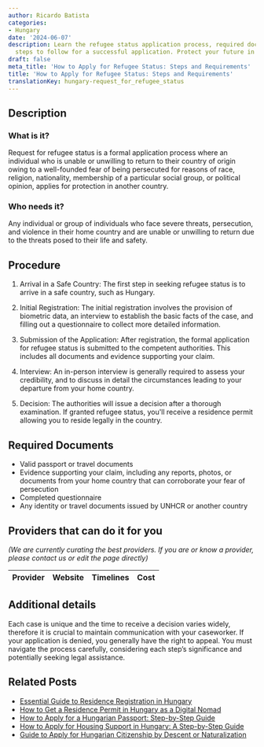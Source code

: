 ```yaml
---
author: Ricardo Batista
categories:
- Hungary
date: '2024-06-07'
description: Learn the refugee status application process, required documents, and
  steps to follow for a successful application. Protect your future in a safe country.
draft: false
meta_title: 'How to Apply for Refugee Status: Steps and Requirements'
title: 'How to Apply for Refugee Status: Steps and Requirements'
translationKey: hungary-request_for_refugee_status
---
```


## Description
### What is it?
Request for refugee status is a formal application process where an individual who is unable or unwilling to return to their country of origin owing to a well-founded fear of being persecuted for reasons of race, religion, nationality, membership of a particular social group, or political opinion, applies for protection in another country.

### Who needs it?
Any individual or group of individuals who face severe threats, persecution, and violence in their home country and are unable or unwilling to return due to the threats posed to their life and safety.

## Procedure
1. Arrival in a Safe Country: The first step in seeking refugee status is to arrive in a safe country, such as Hungary.

2. Initial Registration: The initial registration involves the provision of biometric data, an interview to establish the basic facts of the case, and filling out a questionnaire to collect more detailed information.

3. Submission of the Application: After registration, the formal application for refugee status is submitted to the competent authorities. This includes all documents and evidence supporting your claim. 

4. Interview: An in-person interview is generally required to assess your credibility, and to discuss in detail the circumstances leading to your departure from your home country. 

5. Decision: The authorities will issue a decision after a thorough examination. If granted refugee status, you'll receive a residence permit allowing you to reside legally in the country.

## Required Documents
- Valid passport or travel documents 
- Evidence supporting your claim, including any reports, photos, or documents from your home country that can corroborate your fear of persecution 
- Completed questionnaire 
- Any identity or travel documents issued by UNHCR or another country

## Providers that can do it for you

_(We are currently curating the best providers. If you are or know a provider, please contact us or edit the page directly)_

| Provider        |     Website     |     Timelines    |       Cost      |
| --------------- | --------------- |  :-------------: | :-------------: |

## Additional details
Each case is unique and the time to receive a decision varies widely, therefore it is crucial to maintain communication with your caseworker. If your application is denied, you generally have the right to appeal. You must navigate the process carefully, considering each step’s significance and potentially seeking legal assistance.


## Related Posts

- [Essential Guide to Residence Registration in Hungary](https://tramitit.com/guides/hungary/residence_registration/)
- [How to Get a Residence Permit in Hungary as a Digital Nomad](https://tramitit.com/guides/hungary/residence_permit_application/)
- [How to Apply for a Hungarian Passport: Step-by-Step Guide](https://tramitit.com/guides/hungary/passport_application/)
- [How to Apply for Housing Support in Hungary: A Step-by-Step Guide](https://tramitit.com/guides/hungary/housing_support_application/)
- [Guide to Apply for Hungarian Citizenship by Descent or Naturalization](https://tramitit.com/guides/hungary/citizenship_applications/)